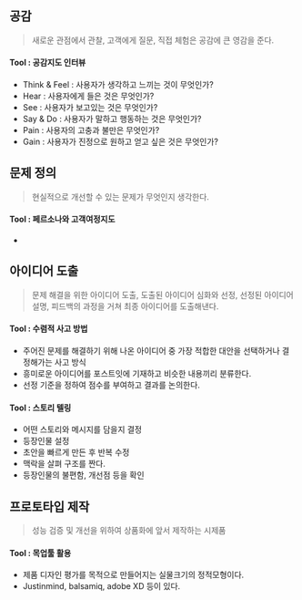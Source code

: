 ## 공감

> 새로운 관점에서 관찰, 고객에게 질문, 직접 체험은 공감에 큰 영감을 준다.

#### Tool : 공감지도 인터뷰
* Think & Feel  : 사용자가 생각하고 느끼는 것이 무엇인가?
* Hear : 사용자에게 들은 것은 무엇인가?
* See : 사용자가 보고있는 것은 무엇인가?
* Say & Do : 사용자가 말하고 행동하는 것은 무엇인가?
* Pain : 사용자의 고충과 불만은 무엇인가?
* Gain : 사용자가 진정으로 원하고 얻고 싶은 것은 무엇인가?

## 문제 정의
> 현실적으로 개선할 수 있는 문제가 무엇인지 생각한다.

#### 	Tool : 페르소나와 고객여정지도
* 


##  아이디어 도출
> 문제 해결을 위한 아이디어 도출, 도출된 아이디어 심화와 선정, 선정된 아이디어 설명, 피드백의 과정을 거쳐 최종 아이디어를 도출해낸다.

#### Tool : 수렴적 사고 방법
* 주어진 문제를 해결하기 위해 나온 아이디어 중 가장 적합한 대안을 선택하거나 결정해가는 사고 방식
* 흥미로운 아이디어를 포스트잇에 기재하고 비슷한 내용끼리 분류한다.
* 선정 기준을 정하여 점수를 부여하고 결과를 논의한다.
#### Tool : 스토리 텔링 
* 어떤 스토리와 메시지를 담을지 결정
* 등장인물 설정
* 초안을 빠르게 만든 후 반복 수정
* 맥락을 살펴 구조를 짠다.
* 등장인물의 불편함, 개선점 등을 확인

## 프로토타입 제작
> 성능 검증 및 개선을 위하여 상품화에 앞서 제작하는 시제품
#### Tool : 목업툴 활용
* 제품 디자인 평가를 목적으로 만들어지는 실물크기의 정적모형이다.
* Justinmind, balsamiq, adobe XD 등이 있다.
